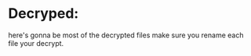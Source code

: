 # Decryped: <br />
here's gonna be most of the decrypted files make sure you rename each file your decrypt.
